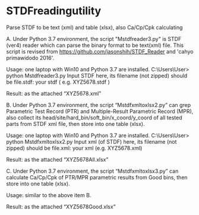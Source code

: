 # STDFreadingutility
Parse STDF to be text (xml) and table (xlsx), also Ca/Cp/Cpk calculating

A. Under Python 3.7 environment, the script "Mstdfreader3.py" is STDF (ver4) reader which can parse the binary format to be text(xml) file. This script is revised from https://github.com/jasonshih/STDF_Reader and 'cahyo primawidodo 2016'.

Usage: one laptop with Win10 and Python 3.7 are installed.
C:\Users\User> python Mstdfreader3.py
Input STDF here, its filename (not zipped) should be file.stdf:  your stdf ( e.g. XYZ5678.stdf ) 

Result: as the attached “XYZ5678.xml”

B. Under Python 3.7 environment, the script “Mstdfxmltoxlsx2.py” can grep Parametric Test Record (PTR) and Multiple-Result Parametric Record (MPR), also collect its head/site/hard_bin/soft_bin/x_coord/y_coord of all tested parts from STDF xml file, then store into one table (xlsx).

Usage: one laptop with Win10 and Python 3.7 are installed.
C:\Users\User> python Mstdfxmltoxlsx2.py
Input xml (of STDF) here, its filename (not zipped) should be file.xml:  your xml (e.g. XYZ5678.xml) 

Result: as the attached “XYZ5678All.xlsx”

C. Under Python 3.7 environment, the script “Mstdfxmltoxlsx3.py” can calculate Ca/Cp/Cpk of PTR/MPR parametric results  from Good bins, then store into one table (xlsx).

Usage: similar to the above item B.

Result: as the attached “XYZ5678Good.xlsx”
